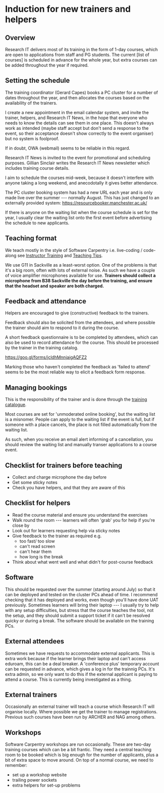 # Induction for new trainers and helpers

## Overview
Research IT delivers most of its training in the form of 1-day courses,
which are open to applications from staff and PG students.
The current [list of courses] is scheduled in advance for the whole year,
but extra courses can be added throughout the year if required.

## Setting the schedule
The training coordinator (Gerard Capes) books a PC cluster for a number
of dates throughout the year, and then allocates the courses based on
the availability of the trainers.

I create a new appointment in the email calendar system,
and invite the trainer, helpers, and Research IT News,
in the hope that everyone who needs to know the details can see them in one place.
This doesn't always work as intended
(maybe staff accept but don't send a response to the event, 
so their acceptance doesn't show correctly to the event organiser)
but no system is foolproof.

If in doubt, OWA (webmail) seems to be reliable in this regard.

Research IT News is invited to the event for promotional and scheduling purposes.
Gillian Sinclair writes the Research IT News newsletter which includes training
course details.

I aim to schedule the courses mid-week, because it doesn't interfere with anyone
taking a long weekend, and anecodotally it gives better attendance.

The PC cluster booking system has had a new URL each year and is only made live
over the summer --- normally August.
This has just changed to an externally provided system: https://resourcebooker.manchester.ac.uk/

If there is anyone on the waiting list when the course schedule is set for the year,
I usually clear the waiting list onto the first event before advertising the schedule
to new applicants.

## Teaching format
We teach mostly in the style of Software Carpentry i.e. live-coding / code-along
see [Instructor Training] and [Teaching Tips].

We use G11 in Sackville as a least-worst option.
One of the problems is that it's a big room, often with lots of external noise.
As such we have a couple of voice amplifier microphones available for use.
**Trainers should collect a microphone from B38 Sackville the day before the training,
and ensure that the headset and speaker are both charged.**

## Feedback and attendance
Helpers are encouraged to give (constructive) feedback to the trainers.

Feedback should also be solicited from the attendees,
and where possible the trainer should aim to respond to it during the course.

A short feedback questionnaire is to be completed by attendees,
which can also be used to record attendance for the course.
This should be processed by the trainer in the training catalog.

https://goo.gl/forms/jcldhMnnjaigAQFZ2

Marking those who haven't completed the feedback as 'failed to attend' seems to
be the most reliable way to elicit a feedback form response.

## Managing bookings
This is the responsibility of the trainer and is done through the [training catalogue].

Most courses are set for 'unmoderated online booking', but the waiting list is a misnomer.
People can apply to the waiting list if the event is full, but if someone with a
place cancels, the place is not filled automatically from the waiting list.

As such, when you receive an email alert informing of a cancellation, you should
review the waiting list and manually transer applications to a course event.

## Checklist for trainers before teaching
- Collect and charge microphone the day before
- Get some sticky notes
- Check you have helpers, and that they are aware of this

## Checklist for helpers
- Read the course material and ensure you understand the exercises
- Walk round the room --- learners will often 'grab' you for help if you're close by
- Look out for learners requesting help via sticky notes 
- Give feedback to the trainer as required e.g.
	- too fast/ too slow
	- can't read screen
	- can't hear them
	- how long is the break
- Think about what went well and what didn't for post-course feedback

## Software
This should be requested over the summer (starting around July) so that it can be deployed
and tested on the cluster PCs ahead of time.
I recommend checking that it has deployed and works, even though you'll have done UAT
previously.
Sometimes learners will bring their laptop --- I usually try to help with any setup
difficulties, but stress that the course teaches the tool, not the setup, and they should
submit a support ticket if it can't be resolved quicky or during a break.
The software should be available on the training PCs.

## External attendees
Sometimes we have requests to accommodate external applicants.
This is extra work because if the learner brings their laptop and can't access eduroam,
this can be a deal breaker.
A 'conference plus' temporary account can be requested in advance, which gives a log in
for the trainnig PCs. It's extra admin, so we only want to do this if the external applicant
is paying to attend a course. This is currently being investigated as a thing.

## External trainers
Occasionally an external trainer will teach a course which Research IT will organise locally.
Where possible we get the trainer to manage registrations. Previous such courses have been
run by ARCHER and NAG among others.

## Workshops
Software Carpentry workshops are run occasionally. These are two-day training courses which can
be a bit frantic. They need a central teaching room to be booked which is big enough for the number
of applicants, plus a bit of extra space to move around.
On top of a normal course, we need to remember:

- set up a workshop website
- trailing power sockets
- extra helpers for set-up problems

[Teaching Tips]: https://software-carpentry.org/blog/2015/03/teaching-tips.html
[Instructor Training]: http://carpentries.github.io/instructor-training/
[training catalogue]: Training-Catalogue_Online-Booking-and-Search-Facility-v4.pdf
